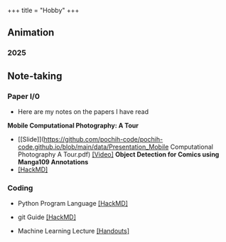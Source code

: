 +++
title = "Hobby"
+++

## Animation

### 2025

## Note-taking

### Paper I/0
- Here are my notes on the papers I have read

**Mobile Computational Photography: A Tour**
- [[Slide]](https://github.com/pochih-code/pochih-code.github.io/blob/main/data/Presentation_Mobile Computational Photography A Tour.pdf) [[Video]](https://www.youtube.com/watch?v=57O2FKBWNIQ)
**Object Detection for Comics using Manga109 Annotations**
- [[HackMD]](https://hackmd.io/@Puchi1118/H1C264Tnee)
### Coding
- Python Program Language
[[HackMD]](https://hackmd.io/@Puchi1118/rJsWG9_0s)

- git Guide
[[HackMD]](https://hackmd.io/@Puchi1118/Hk3wkspR6)

- Machine Learning Lecture
[[Handouts]](https://github.com/pochih-code/ML-Note)